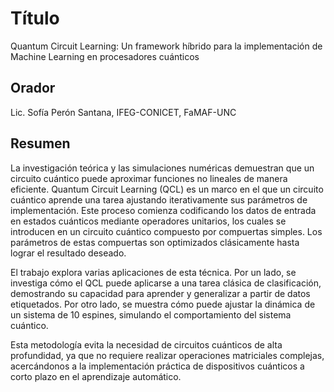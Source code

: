 # Título

Quantum Circuit Learning: Un framework híbrido para la implementación de Machine Learning en procesadores cuánticos

## Orador

Lic. Sofía Perón Santana, IFEG-CONICET, FaMAF-UNC

## Resumen 

La investigación teórica y las simulaciones numéricas demuestran que un circuito cuántico puede aproximar funciones no lineales de manera eficiente. Quantum Circuit Learning (QCL) es un marco en el que un circuito cuántico aprende una tarea ajustando iterativamente sus parámetros de implementación. Este proceso comienza codificando los datos de entrada en estados cuánticos mediante operadores unitarios, los cuales se introducen en un circuito cuántico compuesto por compuertas simples. Los parámetros de estas compuertas son optimizados clásicamente hasta lograr el resultado deseado.

El trabajo explora varias aplicaciones de esta técnica. Por un lado, se investiga cómo el QCL puede aplicarse a una tarea clásica de clasificación, demostrando su capacidad para aprender y generalizar a partir de datos etiquetados. Por otro lado, se muestra cómo puede ajustar la dinámica de un sistema de 10 espines, simulando el comportamiento del sistema cuántico. 

Esta metodología evita la necesidad de circuitos cuánticos de alta profundidad, ya que no requiere realizar operaciones matriciales complejas, acercándonos a la implementación práctica de dispositivos cuánticos a corto plazo en el aprendizaje automático.
